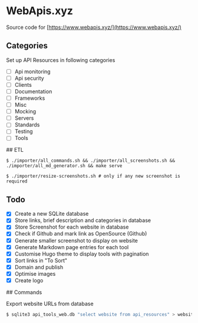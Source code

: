 # WebApis.xyz 

Source code for [https://www.webapis.xyz/](https://www.webapis.xyz/)

## Categories

Set up API Resources in following categories

- [ ] Api monitoring 
- [ ] Api security 
- [ ] Clients 
- [ ] Documentation 
- [ ] Frameworks 
- [ ] Misc 
- [ ] Mocking 
- [ ] Servers 
- [ ] Standards 
- [ ] Testing 
- [ ] Tools
 
## ETL 

```
$ ./importer/all_commands.sh && ./importer/all_screenshots.sh && ./importer/all_md_generator.sh && make serve

$ ./importer/resize-screenshots.sh # only if any new screenshot is required
```

## Todo

- [x] Create a new SQLite database
- [x] Store links, brief description and categories in database
- [x] Store Screenshot for each website in database
- [x] Check if Github and mark link as OpenSource (Github)
- [x] Generate smaller screenshot to display on website
- [x] Generate Markdown page entries for each tool
- [x] Customise Hugo theme to display tools with pagination
- [x] Sort links in "To Sort"
- [x] Domain and publish
- [x] Optimise images
- [x] Create logo 

## Commands

Export website URLs from database

```bash
$ sqlite3 api_tools_web.db "select website from api_resources" > websites.txt
```